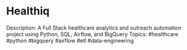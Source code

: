 # Healthiq
Description: A Full Stack healthcare analytics and outreach automation project using Python, SQL, Airflow, and BigQuery
Topics: #healthcare #python #bigquery #airflow #etl #data-engineering
